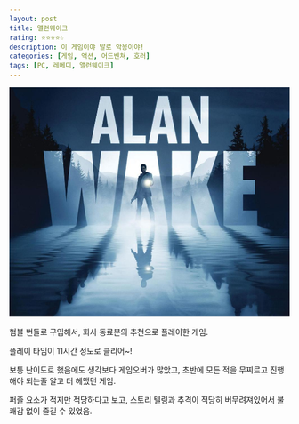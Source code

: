 ```yaml
---
layout: post
title: 앨런웨이크
rating: ⭐️⭐️⭐️⭐️☆
description: 이 게임이야 말로 악몽이야!
categories: [게임, 액션, 어드벤쳐, 호러]
tags: [PC, 레메디, 앨런웨이크]
---
```


![앨런웨이크](../../images/2013/alan_wake.jpg)

험블 번들로 구입해서, 회사 동료분의 추천으로 플레이한 게임.

플레이 타임이 11시간 정도로 클리어~!

보통 난이도로 했음에도 생각보다 게임오버가 많았고, 초반에 모든 적을 무찌르고 진행해야 되는줄 알고 더 헤맸던 게임.

퍼즐 요소가 적지만 적당하다고 보고, 스토리 텔링과 추격이 적당히 버무려져있어서 불쾌감 없이 즐길 수 있었음.
